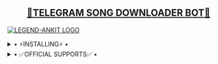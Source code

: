 <h2 align="center"> <a href="https://github.com/LEGEND-ANKIT/TELEGRAM-SONG-DOWNLOADER-BOT">🔰TELEGRAM SONG DOWNLOADER BOT🔰</a></h2>


[![LEGEND-ANKIT LOGO](https://telegra.ph/file/b002d63974bd05ea7a336.jpg)](https://github.com/LEGEND-ANKIT/TELEGRAM-SONG-DOWNLOADER-BOT)


<details>
  <summary> • ⚡INSTALLING⚡ • </summary>
  <a href="https://heroku.com/deploy?template=https://github.com/LEGEND-ANKIT/TELEGRAM-SONG-DOWNLOADER-BOT"><img src="https://www.herokucdn.com/deploy/button.svg"></a>
  
</details>

<details>
  <summary> • ✅OFFICIAL SUPPORTS✅ • </summary>
<a href="https://github.com/LEGEND-ANKIT"><img src="https://img.shields.io/badge/FOLLOW%20ME%20ON-GITHUB-black.svg?style=for-the-badge&logo=github"></a>
</details>
